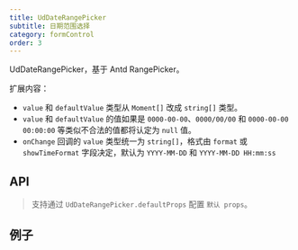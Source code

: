 ```yaml
---
title: UdDateRangePicker
subtitle: 日期范围选择
category: formControl
order: 3
---
```


UdDateRangePicker，基于 Antd RangePicker。

扩展内容：

- `value` 和 `defaultValue` 类型从 `Moment[]` 改成 `string[]` 类型。
- `value` 和 `defaultValue` 的值如果是 `0000-00-00`、`0000/00/00` 和 `0000-00-00 00:00:00` 等类似不合法的值都将认定为 `null` 值。
- `onChange` 回调的 `value` 类型统一为 `string[]`，格式由 `format` 或 `showTimeFormat` 字段决定，默认为 `YYYY-MM-DD` 和 `YYYY-MM-DD HH:mm:ss`

## API

> 支持通过 `UdDateRangePicker.defaultProps` 配置 `默认 props`。

<!-- ud-ts("index.tsx", "IUdDateRangePickerProps") -->

## 例子

<!-- ud-demo("受控", "受控单独使用时", "demos/basic.tsx") -->

<!-- ud-demo("非受控", "非受控单独使用时", "demos/uncontrolled.tsx") -->

<!-- ud-demo("结合表单", "结合表单使用", "demos/form.tsx") -->
